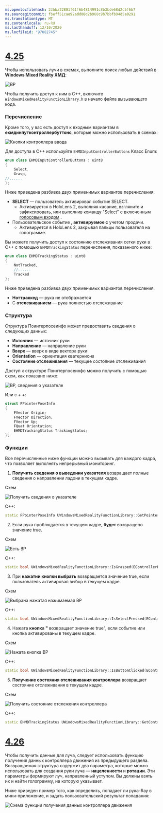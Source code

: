 ```yaml
---
ms.openlocfilehash: 23bba22801f61f6b4814991c8b3bde68d2c5f6b7
ms.sourcegitcommit: fbeff51cae92add88d2b960c9b7bbfb04d5a0291
ms.translationtype: MT
ms.contentlocale: ru-RU
ms.lasthandoff: 12/10/2020
ms.locfileid: "97002745"
---
```

# <a name="425"></a>[4.25](#tab/425)

Чтобы использовать лучи в схемах, выполните поиск любых действий в **Windows Mixed Reality ХМД**:

![BP](../images/unreal/hand-rays-bp.png)

Чтобы получить доступ к ним в C++, включите `WindowsMixedRealityFunctionLibrary.h` в начало файла вызывающего кода.

### <a name="enum"></a>Перечисление

Кроме того, у вас есть доступ к входным вариантам в **ехмдинпутконтроллербуттонс**, которые можно использовать в схемах:

![Кнопки контроллера ввода](../images/unreal/input-controller-buttons.png)

Для доступа в C++ используйте `EHMDInputControllerButtons` Класс Enum:
```cpp
enum class EHMDInputControllerButtons : uint8
{
    Select,
    Grasp,
//......
};
```

Ниже приведена разбивка двух применимых вариантов перечисления.

* **SELECT** — пользователь активировал событие SELECT.
    * Активируется в HoloLens 2, выполняя касание, взгляните и зафиксировать, или выполнив команду "Select" с включенным [голосовым входом](../unreal-voice-input.md) .
* Пользовательское событие **, активируемое с** учетом продачи.
    * Активируется в HoloLens 2, закрывая пальцы пользователя на голограмме.

Вы можете получить доступ к состоянию отслеживания сетки руки в C++ с помощью `EHMDTrackingStatus` перечисления, показанного ниже:

```cpp
enum class EHMDTrackingStatus : uint8
{
    NotTracked,
    //......
    Tracked
};
```

Ниже приведена разбивка двух применимых вариантов перечисления.

* **Ноттраккед** — рука не отображается
* С **отслеживанием** — рука полностью отслеживание

### <a name="struct"></a>Структура

Структура Поинтерпосеинфо может предоставить сведения о следующих данных:

* **Источник** — источник руки
* **Направление** — направление руки
* **Вверх** — вверх в виде вектора руки
* **Orientation** — ориентация кватерниона
* **Состояние отслеживания** — текущее состояние отслеживания

Доступ к структуре Поинтерпосеинфо можно получить с помощью схем, как показано ниже:

![BP, сведения о указателе](../images/unreal/pointer-pose-info-bp.png)

Или с + +:

```cpp
struct FPointerPoseInfo
{
    FVector Origin;
    FVector Direction;
    FVector Up;
    FQuat Orientation;
    EHMDTrackingStatus TrackingStatus;
};
```

### <a name="functions"></a>Функции

Все перечисленные ниже функции можно вызывать для каждого кадра, что позволяет выполнять непрерывный мониторинг.

1. **Получить сведения о выведении указателя** возвращает полные сведения о направлении ладони в текущем кадре.

Схем

![Получить сведения о указателе](../images/unreal/get-pointer-pose-info.png)

C++:
```cpp
static FPointerPoseInfo UWindowsMixedRealityFunctionLibrary::GetPointerPoseInfo(EControllerHand hand);
```

2. Если рука проблюдается в текущем кадре, **будет** возвращено значение true.

Схем

![Есть BP](../images/unreal/is-grasped-bp.png)

C++:
```cpp
static bool UWindowsMixedRealityFunctionLibrary::IsGrasped(EControllerHand hand);
```

3. При **нажатии кнопки выбрать** возвращается значение true, если пользователь активировал выбор в текущем кадре.

Схем

![Выбрана нажатая нажимаемая BP](../images/unreal/is-select-pressed-bp.png)

C++:
```cpp
static bool UWindowsMixedRealityFunctionLibrary::IsSelectPressed(EControllerHand hand);
```

4. Нажата **кнопка "** возвращает значение true", если событие или кнопка активированы в текущем кадре.

Схем

![Нажата кнопка BP](../images/unreal/is-button-clicked-bp.png)

C++:
```cpp
static bool UWindowsMixedRealityFunctionLibrary::IsButtonClicked(EControllerHand hand, EHMDInputControllerButtons button);
```

5. **Получение состояния отслеживания контроллера** возвращает состояние отслеживания в текущем кадре.

Схем

![Получить состояние отслежения контроллера](../images/unreal/get-controller-tracking-status-bp.png)

C++:
```cpp
static EHMDTrackingStatus UWindowsMixedRealityFunctionLibrary::GetControllerTrackingStatus(EControllerHand hand);
```
# <a name="426"></a>[4.26](#tab/426)

Чтобы получить данные для луча, следует использовать функцию получения данных контроллера движения из предыдущего раздела. Возвращаемая структура содержит два параметра, которые можно использовать для создания руки луча — **нацеленности** и **ротации**. Эти параметры формируют луч, направленный уступом. Вы должны взять их и найти голограмму, на которую указывает.

Ниже приведен пример того, как определить, попадает ли рука-Ray в мини-приложение, и задать пользовательский результат попадания:

![Схема функции получения данных контроллера движения](../images/unreal-hand-tracking-img-04.png) 